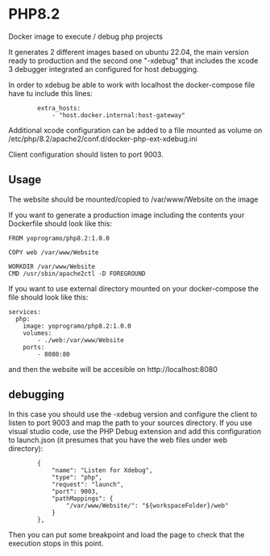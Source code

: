 # PHP8.2

Docker image to execute / debug php projects

It generates 2 different images based on ubuntu 22.04, the main
version ready to production and the second one "-xdebug" that includes
the xcode 3 debugger integrated an configured for host debugging.

In order to xdebug be able to work with localhost the docker-compose file
have tu include this lines:

```
        extra_hosts:
            - "host.docker.internal:host-gateway"
```

Additional xcode configuration can be added to a file mounted
as volume on /etc/php/8.2/apache2/conf.d/docker-php-ext-xdebug.ini 

Client configuration should listen to port 9003.

## Usage

The website should be mounted/copied to /var/www/Website on the image

If you want to generate a production image including the contents
your Dockerfile should look like this:

```
FROM yoprogramo/php8.2:1.0.0

COPY web /var/www/Website

WORKDIR /var/www/Website
CMD /usr/sbin/apache2ctl -D FOREGROUND
```

If you want to use external directory mounted on your docker-compose
the file should look like this:

```
services:
  php:
    image: yoprogramo/php8.2:1.0.0
    volumes:
        - ./web:/var/www/Website
    ports:
        - 8080:80
```

and then the website will be accesible on http://localhost:8080

## debugging

In this case you should use the -xdebug version and configure
the client to listen to port 9003 and map the path to your
sources directory. If you use visual studio code, use the
PHP Debug extension and add this configuration to launch.json
(it presumes that you have the web files under web directory):

```
        {
            "name": "Listen for Xdebug",
            "type": "php",
            "request": "launch",
            "port": 9003,
            "pathMappings": {
                "/var/www/Website/": "${workspaceFolder}/web"
            }
        },
```
Then you can put some breakpoint and load the page to check that
the execution stops in this point.